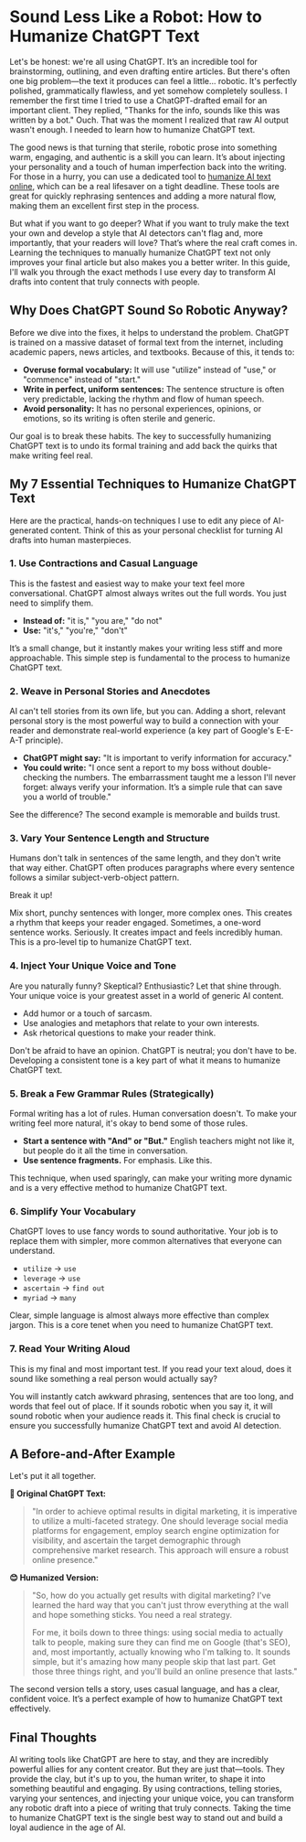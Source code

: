 # Sound Less Like a Robot: How to Humanize ChatGPT Text

Let's be honest: we're all using ChatGPT. It’s an incredible tool for brainstorming, outlining, and even drafting entire articles. But there's often one big problem—the text it produces can feel a little... robotic. It's perfectly polished, grammatically flawless, and yet somehow completely soulless. I remember the first time I tried to use a ChatGPT-drafted email for an important client. They replied, "Thanks for the info, sounds like this was written by a bot." Ouch. That was the moment I realized that raw AI output wasn't enough. I needed to learn how to humanize ChatGPT text.

The good news is that turning that sterile, robotic prose into something warm, engaging, and authentic is a skill you can learn. It’s about injecting your personality and a touch of human imperfection back into the writing. For those in a hurry, you can use a dedicated tool to [humanize AI text online](https://www.zerogpt.plus/en/ai-humanize-text), which can be a real lifesaver on a tight deadline. These tools are great for quickly rephrasing sentences and adding a more natural flow, making them an excellent first step in the process.

But what if you want to go deeper? What if you want to truly make the text your own and develop a style that AI detectors can't flag and, more importantly, that your readers will love? That’s where the real craft comes in. Learning the techniques to manually humanize ChatGPT text not only improves your final article but also makes you a better writer. In this guide, I'll walk you through the exact methods I use every day to transform AI drafts into content that truly connects with people.

## Why Does ChatGPT Sound So Robotic Anyway?

Before we dive into the fixes, it helps to understand the problem. ChatGPT is trained on a massive dataset of formal text from the internet, including academic papers, news articles, and textbooks. Because of this, it tends to:

-   **Overuse formal vocabulary:** It will use "utilize" instead of "use," or "commence" instead of "start."
-   **Write in perfect, uniform sentences:** The sentence structure is often very predictable, lacking the rhythm and flow of human speech.
-   **Avoid personality:** It has no personal experiences, opinions, or emotions, so its writing is often sterile and generic.

Our goal is to break these habits. The key to successfully humanizing ChatGPT text is to undo its formal training and add back the quirks that make writing feel real.

## My 7 Essential Techniques to Humanize ChatGPT Text

Here are the practical, hands-on techniques I use to edit any piece of AI-generated content. Think of this as your personal checklist for turning AI drafts into human masterpieces.

### 1. Use Contractions and Casual Language

This is the fastest and easiest way to make your text feel more conversational. ChatGPT almost always writes out the full words. You just need to simplify them.

-   **Instead of:** "it is," "you are," "do not"
-   **Use:** "it's," "you're," "don't"

It’s a small change, but it instantly makes your writing less stiff and more approachable. This simple step is fundamental to the process to humanize ChatGPT text.

### 2. Weave in Personal Stories and Anecdotes

AI can't tell stories from its own life, but you can. Adding a short, relevant personal story is the most powerful way to build a connection with your reader and demonstrate real-world experience (a key part of Google's E-E-A-T principle).

-   **ChatGPT might say:** "It is important to verify information for accuracy."
-   **You could write:** "I once sent a report to my boss without double-checking the numbers. The embarrassment taught me a lesson I'll never forget: always verify your information. It’s a simple rule that can save you a world of trouble."

See the difference? The second example is memorable and builds trust.

### 3. Vary Your Sentence Length and Structure

Humans don't talk in sentences of the same length, and they don't write that way either. ChatGPT often produces paragraphs where every sentence follows a similar subject-verb-object pattern.

Break it up!

Mix short, punchy sentences with longer, more complex ones. This creates a rhythm that keeps your reader engaged. Sometimes, a one-word sentence works. Seriously. It creates impact and feels incredibly human. This is a pro-level tip to humanize ChatGPT text.

### 4. Inject Your Unique Voice and Tone

Are you naturally funny? Skeptical? Enthusiastic? Let that shine through. Your unique voice is your greatest asset in a world of generic AI content.

-   Add humor or a touch of sarcasm.
-   Use analogies and metaphors that relate to your own interests.
-   Ask rhetorical questions to make your reader think.

Don't be afraid to have an opinion. ChatGPT is neutral; you don't have to be. Developing a consistent tone is a key part of what it means to humanize ChatGPT text.

### 5. Break a Few Grammar Rules (Strategically)

Formal writing has a lot of rules. Human conversation doesn't. To make your writing feel more natural, it's okay to bend some of those rules.

-   **Start a sentence with "And" or "But."** English teachers might not like it, but people do it all the time in conversation.
-   **Use sentence fragments.** For emphasis. Like this.

This technique, when used sparingly, can make your writing more dynamic and is a very effective method to humanize ChatGPT text.

### 6. Simplify Your Vocabulary

ChatGPT loves to use fancy words to sound authoritative. Your job is to replace them with simpler, more common alternatives that everyone can understand.

-   `utilize` -> `use`
-   `leverage` -> `use`
-   `ascertain` -> `find out`
-   `myriad` -> `many`

Clear, simple language is almost always more effective than complex jargon. This is a core tenet when you need to humanize ChatGPT text.

### 7. Read Your Writing Aloud

This is my final and most important test. If you read your text aloud, does it sound like something a real person would actually say?

You will instantly catch awkward phrasing, sentences that are too long, and words that feel out of place. If it sounds robotic when you say it, it will sound robotic when your audience reads it. This final check is crucial to ensure you successfully humanize ChatGPT text and avoid AI detection.

## A Before-and-After Example

Let's put it all together.

**🤖 Original ChatGPT Text:**
> "In order to achieve optimal results in digital marketing, it is imperative to utilize a multi-faceted strategy. One should leverage social media platforms for engagement, employ search engine optimization for visibility, and ascertain the target demographic through comprehensive market research. This approach will ensure a robust online presence."

**😊 Humanized Version:**
> "So, how do you actually get results with digital marketing? I've learned the hard way that you can't just throw everything at the wall and hope something sticks. You need a real strategy.
>
> For me, it boils down to three things: using social media to actually talk to people, making sure they can find me on Google (that's SEO), and, most importantly, actually knowing who I'm talking to. It sounds simple, but it's amazing how many people skip that last part. Get those three things right, and you'll build an online presence that lasts."

The second version tells a story, uses casual language, and has a clear, confident voice. It’s a perfect example of how to humanize ChatGPT text effectively.

## Final Thoughts

AI writing tools like ChatGPT are here to stay, and they are incredibly powerful allies for any content creator. But they are just that—tools. They provide the clay, but it's up to you, the human writer, to shape it into something beautiful and engaging. By using contractions, telling stories, varying your sentences, and injecting your unique voice, you can transform any robotic draft into a piece of writing that truly connects. Taking the time to humanize ChatGPT text is the single best way to stand out and build a loyal audience in the age of AI.
